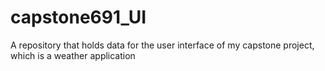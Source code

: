 # capstone691_UI
A repository that holds data for the user interface of my capstone project, which is a weather application
